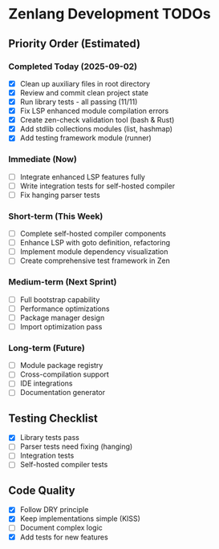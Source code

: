 # Zenlang Development TODOs

## Priority Order (Estimated)

### Completed Today (2025-09-02)
- [x] Clean up auxiliary files in root directory
- [x] Review and commit clean project state
- [x] Run library tests - all passing (11/11)
- [x] Fix LSP enhanced module compilation errors
- [x] Create zen-check validation tool (bash & Rust)
- [x] Add stdlib collections modules (list, hashmap)
- [x] Add testing framework module (runner)

### Immediate (Now)
- [ ] Integrate enhanced LSP features fully
- [ ] Write integration tests for self-hosted compiler
- [ ] Fix hanging parser tests

### Short-term (This Week)
- [ ] Complete self-hosted compiler components
- [ ] Enhance LSP with goto definition, refactoring
- [ ] Implement module dependency visualization
- [ ] Create comprehensive test framework in Zen

### Medium-term (Next Sprint)
- [ ] Full bootstrap capability
- [ ] Performance optimizations
- [ ] Package manager design
- [ ] Import optimization pass

### Long-term (Future)
- [ ] Module package registry
- [ ] Cross-compilation support
- [ ] IDE integrations
- [ ] Documentation generator

## Testing Checklist
- [x] Library tests pass
- [ ] Parser tests need fixing (hanging)
- [ ] Integration tests
- [ ] Self-hosted compiler tests

## Code Quality
- [x] Follow DRY principle
- [x] Keep implementations simple (KISS)
- [ ] Document complex logic
- [x] Add tests for new features